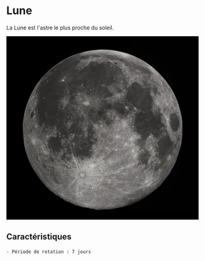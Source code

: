# Lune

La Lune est l'astre le plus proche du soleil.

![Icone de lune](Lune.png)



## Caractéristiques

    - Période de rotation : 7 jours